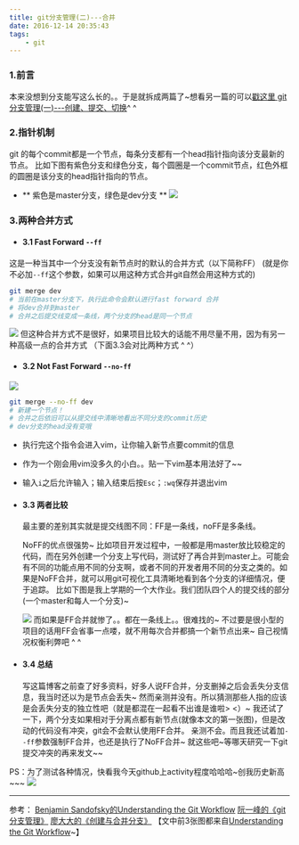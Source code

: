 ```yaml
---
title: git分支管理(二)---合并
date: 2016-12-14 20:35:43
tags:
    - git
---
```

### 1.前言
本来没想到分支能写这么长的。。于是就拆成两篇了~想看另一篇的可以[戳这里 git分支管理(一)---创建、提交、切换](http://disinuo.me/2016/12/14/2016-12-14-git_branch/)^ ^
<!--more-->
### 2.指针机制
git 的每个commit都是一个节点，每条分支都有一个head指针指向该分支最新的节点。
比如下图有紫色分支和绿色分支，每个圆圈是一个commit节点，红色外框的圆圈是该分支的head指针指向的节点。
- ** 紫色是master分支，绿色是dev分支 **
![](/image/2016-12-14-git_branch_merge/head.png)

### 3.两种合并方式
- #### 3.1 Fast Forward `--ff`
这是一种当其中一个分支没有新节点时的默认的合并方式（以下简称FF）
(就是你不必加`--ff`这个参数，如果可以用这种方式合并git自然会用这种方式的)
```bash
git merge dev
# 当前在master分支下，执行此命令会默认进行fast forward 合并
# 将dev合并到master
# 合并之后提交线变成一条线，两个分支的head是同一个节点
```
![](/image/2016-12-14-git_branch_merge/fast.png)
但这种合并方式不是很好，如果项目比较大的话能不用尽量不用，因为有另一种高级一点的合并方式
（下面3.3会对比两种方式 ^ ^）
- #### 3.2 Not Fast Forward `--no-ff`
![](/image/2016-12-14-git_branch_merge/no-ff.png)
```bash
git merge --no-ff dev
# 新建一个节点！
# 合并之后依旧可以从提交线中清晰地看出不同分支的commit历史
# dev分支的head没有变哦
```
  - 执行完这个指令会进入vim，让你输入新节点要commit的信息
  - 作为一个刚会用vim没多久的小白。。贴一下vim基本用法好了~~
  - 输入`i`之后允许输入；输入结束后按`Esc`；`:wq`保存并退出vim

- #### 3.3 两者比较
    最主要的差别其实就是提交线图不同：FF是一条线，noFF是多条线。

    NoFF的优点很强势~
    比如项目开发过程中，一般都是用master放比较稳定的代码，而在另外创建一个分支上写代码，测试好了再合并到master上。可能会有不同的功能点用不同的分支啊，或者不同的开发者用不同的分支之类的。如果是NoFF合并，就可以用git可视化工具清晰地看到各个分支的详细情况，便于追踪。
    比如下图是我上学期的一个大作业。我们团队四个人的提交线的部分(一个master和每人一个分支)~

    ![](/image/2016-12-14-git_branch_merge/commit_graph.png)
    而如果是FF合并就惨了。。都在一条线上。。很难找的~
    不过要是很小型的项目的话用FF会省事一点喽，就不用每次合并都搞一个新节点出来~
    自己视情况权衡利弊吧 ^ ^
- #### 3.4 总结
  写这篇博客之前查了好多资料，好多人说FF合并，分支删掉之后会丢失分支信息，我当时还以为是节点会丢失~
  然而亲测并没有。所以猜测那些人指的应该是会丢失分支的独立性吧（就是都混在一起看不出谁是谁啦> <）~
  我还试了一下，两个分支如果相对于分离点都有新节点(就像本文的第一张图)，但是改动的代码没有冲突，git会不会默认使用FF合并。
  亲测不会。而且我还试着加`--ff`参数强制FF合并，也还是执行了NoFF合并~
  就这些吧~等哪天研究一下git提交冲突的再来发文~~
  
PS：为了测试各种情况，快看我今天github上activity程度哈哈哈~创我历史新高~~~
![](/image/2016-12-14-git_branch_merge/github_activity.png)
************
参考：
[Benjamin Sandofsky的Understanding the Git Workflow](https://sandofsky.com/blog/git-workflow.html)
[阮一峰的《git分支管理》](http://www.ruanyifeng.com/blog/2012/07/git.html)
[廖大大的《创建与合并分支》](http://www.liaoxuefeng.com/wiki/0013739516305929606dd18361248578c67b8067c8c017b000/001375840038939c291467cc7c747b1810aab2fb8863508000#0)
【文中前3张图都来自[Understanding the Git Workflow](https://sandofsky.com/blog/git-workflow.html)~】
